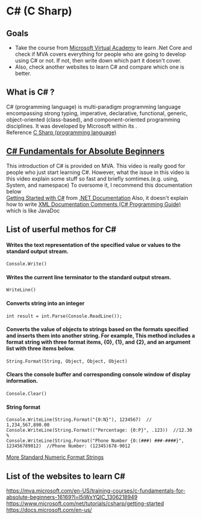 C# (C Sharp)
=====================================

## Goals

- Take the course from [Microsoft Virtual Academy](https://mva.microsoft.com/) to learn .Net Core and check if MVA covers everything for people who are going to develop using C# or not.
If not, then write down which part it doesn't cover.
- Also, check another websites to learn C# and compare which one is better.

What is C# ?
-------------------------------------

C# (programming language) is multi-paradigm programming language encompassing strong typing, imperative, declarative, functional, generic, object-oriented (class-based), and component-oriented programming disciplines. It was developed by Microsoft within its .  
Reference [C Sharp (programming language)](https://en.wikipedia.org/wiki/C_Sharp_(programming_language))


## [C# Fundamentals for Absolute Beginners](https://mva.microsoft.com/en-US/training-courses/c-fundamentals-for-absolute-beginners-16169?l=l5iWxYQIC_1306218949)
This introduction of C# is provided on MVA.
This video is really good for people who just start learning C#.
However, what the issue in this video is this video explain some stuff so fast and briefly somtimes.(e.g. using, System, and namespace)
To oversome it, I recommend this documentation below  
[Getting Started with C#](https://www.microsoft.com/net/tutorials/csharp/getting-started/hello-world) from [.NET Documentation](https://docs.microsoft.com/en-us/dotnet/)
Also, it doesn't explain how to write [XML Documentation Comments (C# Programming Guide)](https://msdn.microsoft.com/en-us/library/b2s063f7.aspx) which is like JavaDoc





## List of userful methos for C#
#### Writes the text representation of the specified value or values to the standard output stream.
```
Console.Write()
```
#### Writes the current line terminator to the standard output stream.
```
WriteLine()
```
#### Converts string into an integer
```
int result = int.Parse(Console.ReadLine());
```
#### Converts the value of objects to strings based on the formats specified and inserts them into another string. For example, This method includes a format string with three format items, {0}, {1}, and {2}, and an argument list with three items below.
```
String.Format(String, Object, Object, Object) 
```
#### Clears the console buffer and corresponding console window of display information.
```
Console.Clear()
```
#### String format
```
Console.WriteLine(String.Format("{0:N}"), 1234567)  // 1,234,567,890.00 
Console.WriteLine(String.Format(("Percentage: {0:P}", .123))  //12.30 %
Console.WriteLine(String.Format("Phone Number {0:(###) ###-####}", 123456789012)  //Phone Number: (12345)678-9012
```
[More Standard Numeric Format Strings](https://msdn.microsoft.com/en-us/library/dwhawy9k(v=vs.110).aspx)

## List of the websites to learn C#
https://mva.microsoft.com/en-US/training-courses/c-fundamentals-for-absolute-beginners-16169?l=l5iWxYQIC_1306218949
https://www.microsoft.com/net/tutorials/csharp/getting-started
https://docs.microsoft.com/en-us/
